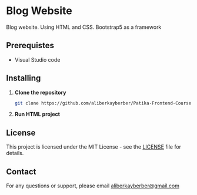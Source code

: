 # Blog Website
Blog website. Using HTML and CSS. Bootstrap5 as a framework

## Prerequistes
 - Visual Studio code 

## Installing

1. **Clone the repository**
   ```bash
   git clone https://github.com/aliberkayberber/Patika-Frontend-Course/tree/main/Week3/BlogWebsite
   ```

2. **Run HTML project**

## License

This project is licensed under the MIT License - see the [LICENSE](LICENSE) file for details.

## Contact

For any questions or support, please email aliberkayberber@gmail.com